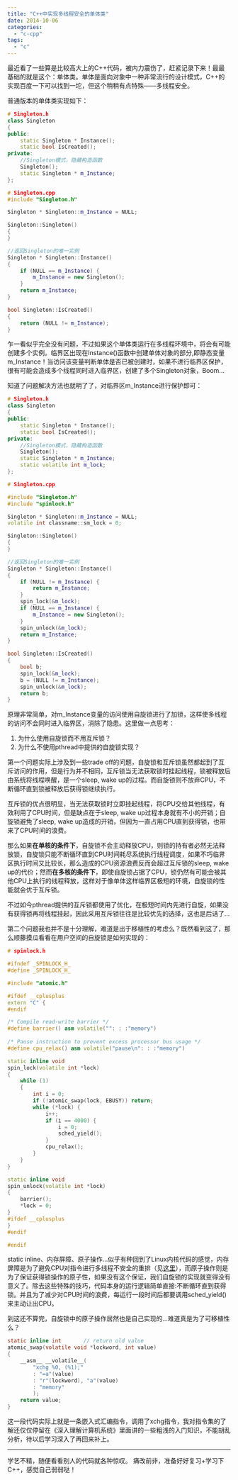 ```yaml
---
title: "C++中实现多线程安全的单体类"
date: 2014-10-06
categories: 
  - "c-cpp"
tags: 
  - "c"
---
```


最近看了一些算是比较高大上的C++代码，被内力震伤了，赶紧记录下来！最最基础的就是这个：单体类。单体是面向对象中一种非常流行的设计模式，C++的实现百度一下可以找到一坨，但这个稍稍有点特殊——多线程安全。

普通版本的单体类实现如下：

```cpp
# Singleton.h
class Singleton  
{  
public:  
    static Singleton * Instance();
    static bool IsCreated(); 
private:  
    //Singleton模式，隐藏构造函数  
    Singleton();  
    static Singleton * m_Instance;
};
```

```cpp
# Singleton.cpp
#include "Singleton.h"

Singleton * Singleton::m_Instance = NULL;  

Singleton::Singleton()  
{
}

//返回Singleton的唯一实例  
Singleton * Singleton::Instance()  
{  
    if (NULL == m_Instance) {  
        m_Instance = new Singleton();  
    }  
    return m_Instance;  
}

bool Singleton::IsCreated()
{
    return (NULL != m_Instance);
}
```

乍一看似乎完全没有问题，不过如果这个单体类运行在多线程环境中，将会有可能创建多个实例。临界区出现在Instance()函数中创建单体对象的部分,即静态变量m\_Instance！当访问该变量判断单体是否已被创建时，如果不进行临界区保护，很有可能会造成多个线程同时进入临界区，创建了多个Singleton对象，Boom...

<!--more-->

知道了问题解决方法也就明了了，对临界区m\_Instance进行保护即可：

```cpp
# Singleton.h
class Singleton  
{  
public:  
    static Singleton * Instance();
    static bool IsCreated(); 
private:  
    //Singleton模式，隐藏构造函数  
    Singleton();  
    static Singleton * m_Instance;
    static volatile int m_lock;
};
```

```cpp
# Singleton.cpp

#include "Singleton.h"
#include "spinlock.h"

Singleton * Singleton::m_Instance = NULL;
volatile int classname::sm_lock = 0;

Singleton::Singleton()  
{
}

//返回Singleton的唯一实例  
Singleton * Singleton::Instance()  
{
    if (NULL != m_Instance) {
        return m_Instance;
    }
    spin_lock(&m_lock);
    if (NULL == m_Instance) {
        m_Instance = new Singleton(); 
    }
    spin_unlock(&m_lock);
    return m_Instance;
}

bool Singleton::IsCreated()
{
    bool b;
    spin_lock(&m_lock);
    b = (NULL != m_Instance);
    spin_unlock(&m_lock);
    return b;
}
```

原理非常简单，对m\_Instance变量的访问使用自旋锁进行了加锁，这样使多线程的访问不会同时进入临界区，消除了隐患。这里做一点思考：

1. 为什么使用自旋锁而不用互斥锁？
2. 为什么不使用pthread中提供的自旋锁实现？

第一个问题实际上涉及到一些trade off的问题，自旋锁和互斥锁虽然都起到了互斥访问的作用，但是行为并不相同，互斥锁当无法获取锁时挂起线程，锁被释放后由系统将线程唤醒，是一个sleep, wake up的过程。而自旋锁则不放弃CPU，不断循环直到锁被释放后获得锁继续执行。

互斥锁的优点很明显，当无法获取锁时立即挂起线程，将CPU交给其他线程，有效利用了CPU时间，但是缺点在于sleep, wake up过程本身就有不小的开销；自旋锁避免了sleep, wake up造成的开销，但因为一直占用CPU直到获得锁，也带来了CPU时间的浪费。

那么如果**在单核的条件下**，自旋锁不会主动释放CPU，则锁的持有者必然无法释放锁，自旋锁只能不断循环直到CPU时间耗尽系统执行线程调度，如果不巧临界区执行时间又比较长，那么造成的CPU资源浪费反而会超过互斥锁的sleep, wake up的代价；然而**在多核的条件下**，即使自旋锁占据了CPU，锁仍然有可能会被其他CPU上执行的线程释放，这样对于像单体这样临界区极短的环境，自旋锁的性能就会优于互斥锁。

不过如今pthread提供的互斥锁都使用了优化，在极短时间内先进行自旋，如果没有获得锁再将线程挂起，因此采用互斥锁往往是比较优先的选择，这也是后话了...

第二个问题我也并不是十分理解，难道是出于移植性的考虑么？既然看到这了，那么顺藤摸瓜看看在用户空间的自旋锁是如何实现的：

```cpp
# spinlock.h

#ifndef _SPINLOCK_H_
#define _SPINLOCK_H_

#include "atomic.h"

#ifdef __cplusplus
extern "C" {
#endif

/* Compile read-write barrier */
#define barrier() asm volatile("": : :"memory")
 
/* Pause instruction to prevent excess processor bus usage */ 
#define cpu_relax() asm volatile("pause\n": : :"memory")

static inline void 
spin_lock(volatile int *lock)
{
    while (1)
    {
        int i = 0;
        if (!atomic_swap(lock, EBUSY)) return;
        while (*lock) {
            i++;
            if (i == 4000) {
                i = 0;
                sched_yield();
            }
            cpu_relax();
        }
    }
}

static inline void
spin_unlock(volatile int *lock)
{
    barrier();
    *lock = 0;
}
#ifdef __cplusplus
}
#endif

#endif
```

static inline、内存屏障、原子操作...似乎有种回到了Linux内核代码的感觉，内存屏障是为了避免CPU对指令进行多线程不安全的重排（见[这里](https://en.wikipedia.org/wiki/Memory_barrier "内存屏障")），而原子操作则是为了保证获得锁操作的原子性，如果没有这个保证，我们自旋锁的实现就变得没有意义了。除去这些特殊的技巧，代码本身的运行逻辑简单直接:不断循环直到获得锁。并且为了减少对CPU时间的浪费，每运行一段时间后都要调用sched\_yield()来主动让出CPU。

到这还不算完，自旋锁中的原子操作居然也是自己实现的...难道真是为了可移植性么？

```c
static inline int       // return old value
atomic_swap(volatile void *lockword, int value)
{
    __asm__ __volatile__(
        "xchg %0, (%1);"
        : "=a"(value)
        : "r"(lockword), "a"(value)
        : "memory"
        );
    return value;
}
```

这一段代码实际上就是一条嵌入式汇编指令，调用了xchg指令，我对指令集的了解还仅仅停留在《深入理解计算机系统》里面讲的一些粗浅的入门知识，不能胡乱分析，待以后学习深入了再回来补上。

* * *

学艺不精，随便看看别人的代码就各种惊叹。 痛改前非，准备好好复习+学习下C++，感觉自己弱弱哒！
